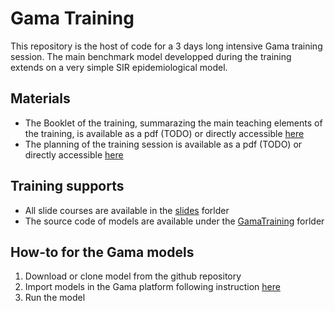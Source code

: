 # Gama Training

This repository is the host of code for a 3 days long intensive Gama training session. The main benchmark model developped during the training extends on a very simple SIR epidemiological model.

## Materials

- The Booklet of the training, summarazing the main teaching elements of the training, is available as a pdf (TODO) or directly accessible [here](https://drive.google.com/file/d/1UES8gqqPsa3KY7_7Os_LhY_PFHjSKDCZ/view?usp=sharing)
- The planning of the training session is available as a pdf (TODO) or directly accessible [here](https://docs.google.com/spreadsheets/d/1VX3KAFPuXbZ8FoSp-nQiyqEDlvCfXiQ2aL4UUGJOdgo/edit?usp=sharing)

## Training supports

- All slide courses are available in the [slides](https://drive.google.com/drive/folders/15_ZA_74oIqr4NDibJVyrxZAU2e7VqQn2?usp=sharing) forlder
- The source code of models are available under the [GamaTraining](https://github.com/chapuisk/GamaTraining/) forlder

## How-to for the Gama models

1. Download or clone model from the github repository
2. Import models in the Gama platform following instruction [here](https://gama-platform.org/wiki/ImportingModels)
3. Run the model 
